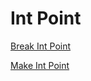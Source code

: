 # Int Point

[Break Int Point](<api/Math/Int Point/Break Int Point.md>)

[Make Int Point](<api/Math/Int Point/Make Int Point.md>)


